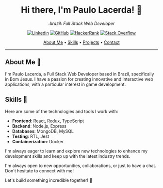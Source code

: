 <h1 align="center">Hi there, I'm Paulo Lacerda! 👋</h1>

<p align="center">
  <em>:brazil: Full Stack Web Developer</em>
</p>

<p align="center">
  <a href="https://www.linkedin.com/in/tassolacerda/"><img src="https://img.shields.io/badge/-Paulo_Lacerda-blue?style=flat&logo=Linkedin&logoColor=white" alt="Linkedin"></a>
  <a href="https://github.com/p-lacerda"><img src="https://img.shields.io/badge/-placerda-black?style=flat&logo=GitHub&logoColor=white" alt="GitHub"></a>
  <a href="https://www.hackerrank.com/"><img src="https://img.shields.io/badge/-placerda-success?style=flat&logo=HackerRank&logoColor=white" alt="HackerRank"></a>
  <a href="https://stackoverflow.com/users/5323419/"><img src="https://img.shields.io/badge/-placerda-orange?style=flat&logo=Stack-Overflow&logoColor=white" alt="Stack Overflow"></a>
</p>

<p align="center">
  <a href="#about-me">About Me</a> •
  <a href="#skills">Skills</a> •
  <a href="#projects">Projects</a> •
  <a href="#contact">Contact</a>
</p>

---

## About Me 🙋

I'm Paulo Lacerda, a Full Stack Web Developer based in Brazil, specifically in Bom Jesus. I have a passion for creating innovative and interactive web applications, with a particular interest in game development.

## Skills 💼

Here are some of the technologies and tools I work with:

- **Frontend**: React, Redux, TypeScript
- **Backend**: Node.js, Express
- **Databases**: MongoDB, MySQL
- **Testing**: RTL, Jest
- **Containerization**: Docker

I'm always eager to learn and explore new technologies to enhance my development skills and keep up with the latest industry trends.

I'm always open to new opportunities, collaborations, or just to have a chat. Don't hesitate to connect with me!

Let's build something incredible together! 🌟
